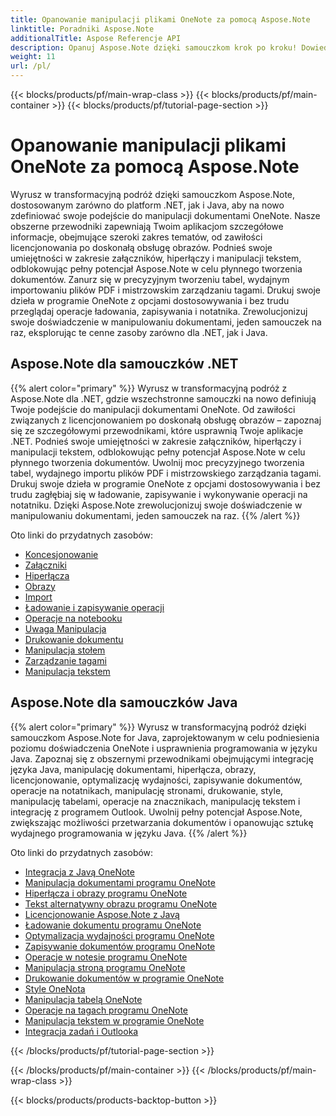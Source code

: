 ```yaml
---
title: Opanowanie manipulacji plikami OneNote za pomocą Aspose.Note
linktitle: Poradniki Aspose.Note
additionalTitle: Aspose Referencje API
description: Opanuj Aspose.Note dzięki samouczkom krok po kroku! Dowiedz się, jak programowo manipulować plikami programu OneNote w celu wydajnego przetwarzania dokumentów.
weight: 11
url: /pl/
---
```


{{< blocks/products/pf/main-wrap-class >}}
{{< blocks/products/pf/main-container >}}
{{< blocks/products/pf/tutorial-page-section >}}

# Opanowanie manipulacji plikami OneNote za pomocą Aspose.Note


Wyrusz w transformacyjną podróż dzięki samouczkom Aspose.Note, dostosowanym zarówno do platform .NET, jak i Java, aby na nowo zdefiniować swoje podejście do manipulacji dokumentami OneNote. Nasze obszerne przewodniki zapewniają Twoim aplikacjom szczegółowe informacje, obejmujące szeroki zakres tematów, od zawiłości licencjonowania po doskonałą obsługę obrazów. Podnieś swoje umiejętności w zakresie załączników, hiperłączy i manipulacji tekstem, odblokowując pełny potencjał Aspose.Note w celu płynnego tworzenia dokumentów. Zanurz się w precyzyjnym tworzeniu tabel, wydajnym importowaniu plików PDF i mistrzowskim zarządzaniu tagami. Drukuj swoje dzieła w programie OneNote z opcjami dostosowywania i bez trudu przeglądaj operacje ładowania, zapisywania i notatnika. Zrewolucjonizuj swoje doświadczenie w manipulowaniu dokumentami, jeden samouczek na raz, eksplorując te cenne zasoby zarówno dla .NET, jak i Java.

## Aspose.Note dla samouczków .NET
{{% alert color="primary" %}}
Wyrusz w transformacyjną podróż z Aspose.Note dla .NET, gdzie wszechstronne samouczki na nowo definiują Twoje podejście do manipulacji dokumentami OneNote. Od zawiłości związanych z licencjonowaniem po doskonałą obsługę obrazów – zapoznaj się ze szczegółowymi przewodnikami, które usprawnią Twoje aplikacje .NET. Podnieś swoje umiejętności w zakresie załączników, hiperłączy i manipulacji tekstem, odblokowując pełny potencjał Aspose.Note w celu płynnego tworzenia dokumentów. Uwolnij moc precyzyjnego tworzenia tabel, wydajnego importu plików PDF i mistrzowskiego zarządzania tagami. Drukuj swoje dzieła w programie OneNote z opcjami dostosowywania i bez trudu zagłębiaj się w ładowanie, zapisywanie i wykonywanie operacji na notatniku. Dzięki Aspose.Note zrewolucjonizuj swoje doświadczenie w manipulowaniu dokumentami, jeden samouczek na raz.
{{% /alert %}}

Oto linki do przydatnych zasobów:
 
- [Koncesjonowanie](./net/licensing/)
- [Załączniki](./net/attachments/)
- [Hiperłącza](./net/hyperlinks/)
- [Obrazy](./net/images/)
- [Import](./net/import/)
- [Ładowanie i zapisywanie operacji](./net/loading-and-saving-operations/)
- [Operacje na notebooku](./net/notebook-operations/)
- [Uwaga Manipulacja](./net/note-manipulation/)
- [Drukowanie dokumentu](./net/printing-document/)
- [Manipulacja stołem](./net/table-manipulation/)
- [Zarządzanie tagami](./net/tag-management/)
- [Manipulacja tekstem](./net/text-manipulation/)

## Aspose.Note dla samouczków Java
{{% alert color="primary" %}}
Wyrusz w transformacyjną podróż dzięki samouczkom Aspose.Note for Java, zaprojektowanym w celu podniesienia poziomu doświadczenia OneNote i usprawnienia programowania w języku Java. Zapoznaj się z obszernymi przewodnikami obejmującymi integrację języka Java, manipulację dokumentami, hiperłącza, obrazy, licencjonowanie, optymalizację wydajności, zapisywanie dokumentów, operacje na notatnikach, manipulację stronami, drukowanie, style, manipulację tabelami, operacje na znacznikach, manipulację tekstem i integrację z programem Outlook. Uwolnij pełny potencjał Aspose.Note, zwiększając możliwości przetwarzania dokumentów i opanowując sztukę wydajnego programowania w języku Java. 
{{% /alert %}}

Oto linki do przydatnych zasobów:
 
- [Integracja z Javą OneNote](./java/onenote-java-integration/)
- [Manipulacja dokumentami programu OneNote](./java/onenote-document-manipulation/)
- [Hiperłącza i obrazy programu OneNote](./java/onenote-hyperlinks-images/)
- [Tekst alternatywny obrazu programu OneNote](./java/onenote-image-alternative-text/)
- [Licencjonowanie Aspose.Note z Javą](./java/licensing-java/)
- [Ładowanie dokumentu programu OneNote](./java/onenote-document-loading/)
- [Optymalizacja wydajności programu OneNote](./java/onenote-performance-optimization/)
- [Zapisywanie dokumentów programu OneNote](./java/onenote-document-saving/)
- [Operacje w notesie programu OneNote](./java/onenote-notebook-operations/)
- [Manipulacja stroną programu OneNote](./java/onenote-page-manipulation/)
- [Drukowanie dokumentów w programie OneNote](./java/onenote-printing-documents/)
- [Style OneNota](./java/onenote-styles/)
- [Manipulacja tabelą OneNote](./java/onenote-table-manipulation/)
- [Operacje na tagach programu OneNote](./java/onenote-tag-operations/)
- [Manipulacja tekstem w programie OneNote](./java/onenote-text-manipulation/)
- [Integracja zadań i Outlooka](./java/task-and-outlook-integration/)

{{< /blocks/products/pf/tutorial-page-section >}}

{{< /blocks/products/pf/main-container >}}
{{< /blocks/products/pf/main-wrap-class >}}

{{< blocks/products/products-backtop-button >}}
